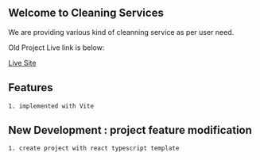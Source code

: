 ## Welcome to Cleaning Services

We are providing various kind of cleanning service as per user need.

Old Project Live link is below:

[Live Site](https://clean-service-client.web.app/)

## Features

    1. implemented with Vite

## New Development : project feature modification

    1. create project with react typescript template
